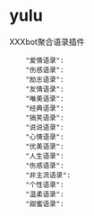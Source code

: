 # yulu

XXXbot聚合语录插件

        "爱情语录": 
        "伤感语录": 
        "励志语录":
        "友情语录": 
        "唯美语录": 
        "经典语录": 
        "搞笑语录": 
        "说说语录": 
        "心情语录": 
        "优美语录": 
        "人生语录": 
        "伤感语录": 
        "非主流语录": 
        "个性语录": 
        "温柔语录": 
        "甜蜜语录": 
